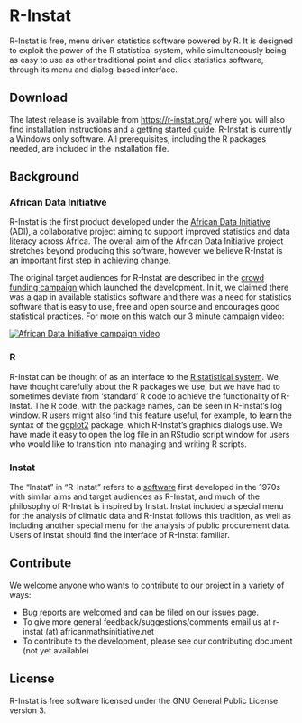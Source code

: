 # R-Instat

R-Instat is free, menu driven statistics software powered by R. It is designed to exploit the power of the R statistical system, while simultaneously being as easy to use as other traditional point and click statistics software, through its menu and dialog-based interface.

## Download

The latest release is available from https://r-instat.org/ where you will also find installation instructions and a getting started guide. R-Instat is currently a Windows only software. All prerequisites, including the R packages needed, are included in the installation file.

## Background

### African Data Initiative

R-Instat is the first product developed under the [African Data Initiative](http://africandata.org/) (ADI), a collaborative project aiming to support improved statistics and data literacy across Africa. The overall aim of the African Data Initiative project stretches beyond producing this software, however we believe R-Instat is an important first step in achieving change.

The original target audiences for R-Instat are described in the [crowd funding campaign](https://chuffed.org/project/africandatainitiative) which launched the development. In it, we claimed there was a gap in available statistics software and there was a need for statistics software that is easy to use, free and open source and encourages good statistical practices. For more on this watch our 3 minute campaign video:

[![African Data Initiative campaign video](http://img.youtube.com/vi/0_YAjLBVPrI/0.jpg)](http://www.youtube.com/watch?v=0_YAjLBVPrI)

### R

R-Instat can be thought of as an interface to the [R statistical system](https://www.r-project.org/). We have thought carefully about the R packages we use, but we have had to sometimes deviate from ‘standard’ R code to achieve the functionality of R-Instat. The R code, with the package names, can be seen in R-Instat’s log window. R users might also find this feature useful, for example, to learn the syntax of the [ggplot2](http://ggplot2.org/) package, which R-Instat’s graphics dialogs use. We have made it easy to open the log file in an RStudio script window for users who would like to transition into managing and writing R scripts.

### Instat

The “Instat” in “R-Instat” refers to a [software](https://www.reading.ac.uk/ssc/resourcepage/instat.php) first developed in the 1970s with similar aims and target audiences as R-Instat, and much of the philosophy of R-Instat is inspired by Instat. Instat included a special menu for the analysis of climatic data and R-Instat follows this tradition, as well as including another special menu for the analysis of public procurement data. Users of Instat should find the interface of R-Instat familiar.

## Contribute

We welcome anyone who wants to contribute to our project in a variety of ways:

- Bug reports are welcomed and can be filed on our [issues page](https://github.com/africanmathsinitiative/R-Instat/issues).
- To give more general feedback/suggestions/comments email us at r-instat (at) africanmathsinitiative.net
- To contribute to the development, please see our contributing document (not yet available)

## License

R-Instat is free software licensed under the GNU General Public License version 3.
